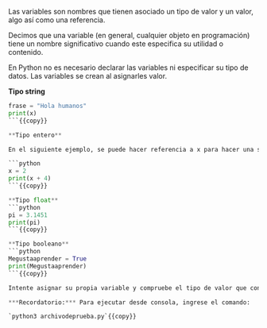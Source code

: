 
Las variables son nombres que tienen asociado un tipo de valor y un valor, algo así como una referencia.

Decimos que una variable (en general, cualquier objeto en programación) tiene un nombre significativo cuando este especifica su utilidad o contenido.

En Python no es necesario declarar las variables ni especificar su tipo de datos. Las variables se crean al asignarles valor.

**Tipo string** 

```python
frase = "Hola humanos"
print(x)
```{{copy}}

**Tipo entero** 

En el siguiente ejemplo, se puede hacer referencia a x para hacer una suma, sin especificar su valor explícitamente:

```python
x = 2
print(x + 4)
```{{copy}}

**Tipo float** 
```python
pi = 3.1451
print(pi)
```{{copy}}

**Tipo booleano** 
```python
Megustaaprender = True
print(Megustaaprender)
```{{copy}}

Intente asignar su propia variable y compruebe el tipo de valor que contiene usando type()

***Recordatorio:*** Para ejecutar desde consola, ingrese el comando:

`python3 archivodeprueba.py`{{copy}}

